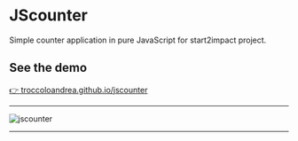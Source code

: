 # JScounter
Simple counter application in pure JavaScript for start2impact project.

## See the demo
[:point_right: troccoloandrea.github.io/jscounter](troccoloandrea.github.io/jscounter "JScounter")

***
![jscounter](https://user-images.githubusercontent.com/46674104/113159643-0f29f380-923d-11eb-95a3-24319a7b3042.PNG)

***
